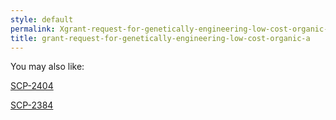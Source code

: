 ```yaml
---
style: default
permalink: Xgrant-request-for-genetically-engineering-low-cost-organic-a
title: grant-request-for-genetically-engineering-low-cost-organic-a
---
```

You may also like:

[SCP-2404](http://scp-wiki.net/scp-2404)

[SCP-2384](http://scp-wiki.net/scp-2384)
